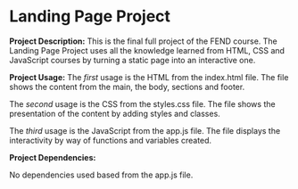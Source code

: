 # Landing Page Project

**Project Description:**
This is the final full project of the FEND course.
The Landing Page Project uses all the knowledge learned
from HTML, CSS and JavaScript courses by turning a static page into an interactive one.

**Project Usage:**
The *first* usage is the HTML from the index.html file.
The file shows the content from the main, the body, sections and footer.

The *second* usage is the CSS from the styles.css file.
The file shows the presentation of the content by adding styles and classes.

The *third* usage is the JavaScript from the app.js file.
The file displays the interactivity by way of functions and variables created.

**Project Dependencies:**

No dependencies used based from the app.js file.